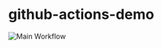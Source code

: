 # github-actions-demo

![Main Workflow](https://github.com/haquema/github-actions-demo/actions/workflows/main.yaml/badge.svg)